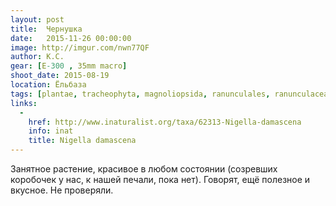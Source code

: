 ```yaml
---
layout: post
title:  Чернушка
date:   2015-11-26 00:00:00
image: http://imgur.com/nwn77QF
author: К.С.
gear: [E-300 , 35mm macro]
shoot_date: 2015-08-19
location: Ёльбаза
tags: [plantae, tracheophyta, magnoliopsida, ranunculales, ranunculaceae, nigella, nigella damascena]
links:
  -
    href: http://www.inaturalist.org/taxa/62313-Nigella-damascena
    info: inat
    title: Nigella damascena
---
```


Занятное растение, красивое в любом состоянии (созревших коробочек у нас, к нашей печали, пока нет). Говорят, ещё полезное и вкусное. Не проверяли.
